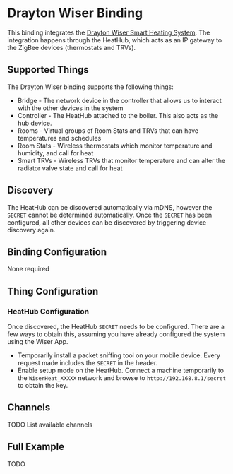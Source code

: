 # Drayton Wiser Binding

This binding integrates the [Drayton Wiser Smart Heating System](https://wiser.draytoncontrols.co.uk/). The integration happens through the HeatHub, which acts as an IP gateway to the ZigBee devices (thermostats and TRVs).

## Supported Things

The Drayton Wiser binding supports the following things:
* Bridge - The network device in the controller that allows us to interact with the other devices in the system
* Controller - The HeatHub attached to the boiler. This also acts as the hub device.
* Rooms - Virtual groups of Room Stats and TRVs that can have temperatures and schedules
* Room Stats - Wireless thermostats which monitor temperature and humidity, and call for heat
* Smart TRVs - Wireless TRVs that monitor temperature and can alter the radiator valve state and call for heat

## Discovery

The HeatHub can be discovered automatically via mDNS, however the `SECRET` cannot be determined automatically. Once the `SECRET` has been configured, all other devices can be discovered by triggering device discovery again.

## Binding Configuration

None required

## Thing Configuration

### HeatHub Configuration

Once discovered, the HeatHub `SECRET` needs to be configured. There are a few ways to obtain this, assuming you have already configured the system using the Wiser App.

* Temporarily install a packet sniffing tool on your mobile device. Every request made includes the `SECRET` in the header.
* Enable setup mode on the HeatHub. Connect a machine temporarily to the `WiserHeat_XXXXX` network and browse to `http://192.168.8.1/secret` to obtain the key.

## Channels

TODO List available channels

## Full Example

TODO

